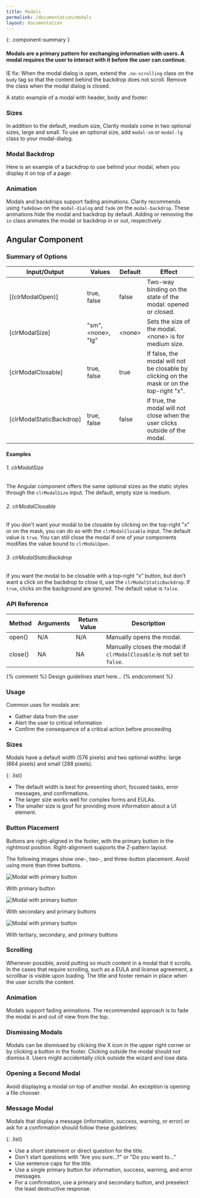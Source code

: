 ```yaml
---
title: Modals
permalink: /documentation/modals
layout: documentation
---
```


{: .component-summary }
#### Modals are a primary pattern for exchanging information with users.  A modal requires the user to interact with it before the user can continue.

<div class="alert alert-warning bump-down">
    <div class="alert-item">
        <span class="alert-text">
            IE fix: When the modal dialog is open, extend the <code class="clr-code">.no-scrolling</code> class on the
            <code class="clr-code">body</code> tag so that the content behind the backdrop does not scroll.
            Remove the class when the modal dialog is closed.
        </span>
    </div>
</div>

A static example of a modal with header, body and footer:

<clr-modal-static-demo></clr-modal-static-demo>

### Sizes

In addition to the default, medium size, Clarity modals come in two optional sizes, large and small. To use an optional size, add <code>modal-sm</code> or <code>modal-lg</code> class to your modal-dialog.

<clr-modal-sizes-demo></clr-modal-sizes-demo>

### Modal Backdrop

Here is an example of a backdrop to use behind your modal, when you display it on top of a page:

<clr-modal-backdrop-demo></clr-modal-backdrop-demo>

### Animation

Modals and backdrops support fading animations. Clarity recommends using <code>fadeDown</code> on the <code>modal-dialog</code> and <code>fade</code> on the <code>modal-backdrop</code>. These animations hide the modal and backdrop by default. Adding or removing the <code>in</code> class animates the modal or backdrop in or out, respectively.

<clr-modal-animation-demo></clr-modal-animation-demo>

## Angular Component

### Summary of Options

<table class="table">
    <thead>
        <tr>
            <th class="left">Input/Output</th>
            <th>Values</th>
            <th>Default</th>
            <th class="left">Effect</th>
        </tr>
    </thead>
    <tbody>
        <tr>
            <td class="left">[(clrModalOpen)]</td>
            <td>true, false</td>
            <td>false</td>
            <td class="left">
                Two-way binding on the state of the modal: opened or closed.
            </td>
        </tr>
        <tr>
            <td class="left">[clrModalSize]</td>
            <td>"sm", &lt;none&gt;, "lg"</td>
            <td>&lt;none&gt;</td>
            <td class="left">Sets the size of the modal. &lt;none&gt; is for medium size.</td>
        </tr>
        <tr>
            <td class="left">[clrModalClosable]</td>
            <td>true, false</td>
            <td>true</td>
            <td class="left">
                If false, the modal will not be closable by clicking on the mask or on the top-right "x".
            </td>
        </tr>
        <tr>
            <td class="left">[clrModalStaticBackdrop]</td>
            <td>true, false</td>
            <td>false</td>
            <td class="left">If true, the modal will not close when the user clicks outside of the modal.</td>
        </tr>
    </tbody>
</table>

#### Examples

<clr-modal-angular-show-demo></clr-modal-angular-show-demo>

###### 1. clrModalSize

The Angular component offers the same optional sizes as the static styles through the <code>clrModalSize</code> input. The default, empty size is medium.

<clr-modal-angular-size-demo></clr-modal-angular-size-demo>

###### 2. clrModalClosable

If you don't want your modal to be closable by clicking on the top-right "x" or on the mask, you can do so with the <code>clrModalClosable</code> input. The default value is <code>true</code>. You can still close the modal if one of _your_ components modifies the value bound to <code>clrModalOpen</code>.

<clr-modal-angular-not-closable-demo></clr-modal-angular-not-closable-demo>

###### 3. clrModalStaticBackdrop

If you want the modal to be closable with a top-right “x” button, but don’t want a click on the backdrop to close it, use the <code>clrModalStaticBackdrop</code>. If <code>true</code>, clicks on the background are ignored.  The default value is <code>false</code>.

<clr-modal-angular-static-backdrop-demo></clr-modal-angular-static-backdrop-demo>

### API Reference

<table class="table">
    <thead>
        <tr>
            <th class="left">Method</th>
            <th>Arguments</th>
            <th>Return Value</th>
            <th class="left">Description</th>
        </tr>
    </thead>
    <tbody>
        <tr>
            <td class="left">open()</td>
            <td>N/A</td>
            <td>N/A</td>
            <td class="left">Manually opens the modal.</td>
        </tr>
        <tr>
            <td class="left">close()</td>
            <td>NA</td>
            <td>NA</td>
            <td class="left">
                Manually closes the modal if <code>clrModalClosable</code> is not set to <code>false</code>.
            </td>
        </tr>
    </tbody>
</table>

{% comment %}
    Design guidelines start here...
{% endcomment %}

### Usage

Common uses for modals are:

- Gather data from the user
- Alert the user to critical information
- Confirm the consequence of a critical action before proceeding

### Sizes

Modals have a default width (576 pixels) and two optional widths: large (864 pixels) and small (288 pixels).

{: .list}
- The default width is best for presenting short, focused tasks, error messages, and confirmations.  
- The larger size works well for complex forms and EULAs.  
- The smaller size is goof for providing more information about a UI element.

### Button Placement

Buttons are right-aligned in the footer, with the primary button in the rightmost position. Right-alignment supports the Z-pattern layout.  

The following images show one-, two-, and three-button placement.  Avoid using more than three buttons.

<div class="row buttons-modal-gfx">
    <div class="col-xs-12 col-sm-12 col-md-4">
    <span>
        <img src="{{ site.data.global.images_path }}documentation/buttons/button_modal_1.png?{{ site.time | date: '%s%N' }}" class="img-fluid cozy-sm" alt="Modal with primary button">
        <p>With primary button</p>
        </span>
    </div>
    <div class="col-xs-12 col-sm-12 col-md-4">
    <span>
        <img src="{{ site.data.global.images_path }}documentation/buttons/button_modal_2.png?{{ site.time | date: '%s%N' }}"  class="img-fluid cozy-sm" alt="Modal with primary button">
        <p>With secondary and primary buttons</p>
        </span>
    </div>
    <div class="col-xs-12 col-sm-12 col-md-4">
    <span>
        <img src="{{ site.data.global.images_path }}documentation/buttons/button_modal_3.png?{{ site.time | date: '%s%N' }}"  class="img-fluid cozy-sm" alt="Modal with primary button">
        <p>With tertiary, secondary, and primary buttons</p>
        </span>
    </div>
</div>
<p></p>

### Scrolling

Whenever possible, avoid putting so much content in a modal that it scrolls.  In the cases that require scrolling, such as a EULA and license agreement, a scrollbar is visible upon loading. The title and footer remain in place when the user scrolls the content.

### Animation

Modals support fading animations. The recommended approach is to fade the modal in and out of view from the top.  

### Dismissing Modals

Modals can be dismissed by clicking the X icon in the upper right corner or by clicking a button in the footer. Clicking outside the modal should not dismiss it. Users might accidentally click outside the wizard and lose data.

### Opening a Second Modal

Avoid displaying a modal on top of another modal.  An exception is opening a file chooser.

### Message Modal

Modals that display a message (information, success, warning, or error) or ask for a confirmation should follow these guidelines:

{: .list}
- Use a short statement or direct question for the title.
- Don't start questions with "Are you sure...?" or "Do you want to..."
- Use sentence caps for the title.
- Use a single primary button for information, success, warning, and error messages.
- For a confirmation, use a primary and secondary button, and preselect the least destructive response.
